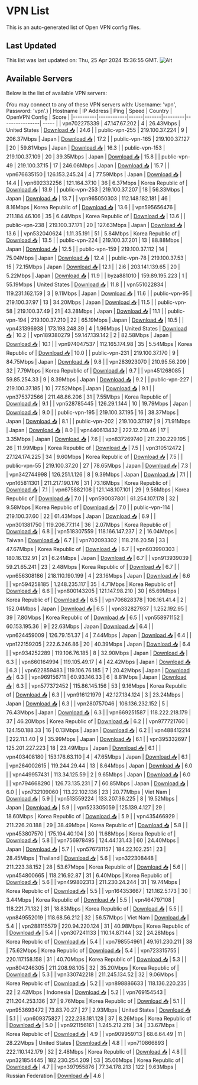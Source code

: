 # VPN List

This is an auto-generated list of Open VPN config files.

## Last Updated

This list was last updated on: Thu, 25 Apr 2024 15:36:55 GMT.
![Alt](https://repobeats.axiom.co/api/embed/186b98318ef1479477931607c1ad7d823f12451f.svg "Repobeats analytics image")

## Available Servers

Below is the list of available VPN servers:

(You may connect to any of these VPN servers with: Username: 'vpn', Password: 'vpn'.)
| Hostname | IP Address | Ping | Speed | Country | OpenVPN Config | Score |
|----------|------------|------|-------|---------|----------------| ----- |
| vpn702275339 | 47.147.67.202 | 4 | 26.43Mbps | United States | [Download 📥](./configs/server_0_US.ovpn) | 24.6 |
| public-vpn-255 | 219.100.37.224 | 9 | 206.37Mbps | Japan | [Download 📥](./configs/server_1_JP.ovpn) | 17.2 |
| public-vpn-165 | 219.100.37.127 | 20 | 59.81Mbps | Japan | [Download 📥](./configs/server_2_JP.ovpn) | 16.3 |
| public-vpn-153 | 219.100.37.109 | 20 | 39.35Mbps | Japan | [Download 📥](./configs/server_3_JP.ovpn) | 15.8 |
| public-vpn-49 | 219.100.37.15 | 17 | 246.06Mbps | Japan | [Download 📥](./configs/server_4_JP.ovpn) | 15.7 |
| vpn676635150 | 126.153.245.24 | 4 | 77.59Mbps | Japan | [Download 📥](./configs/server_5_JP.ovpn) | 14.4 |
| vpn692332256 | 121.164.37.10 | 36 | 6.37Mbps | Korea Republic of | [Download 📥](./configs/server_6_KR.ovpn) | 13.9 |
| public-vpn-253 | 219.100.37.207 | 18 | 56.33Mbps | Japan | [Download 📥](./configs/server_7_JP.ovpn) | 13.7 |
| vpn965050303 | 112.148.182.181 | 46 | 8.16Mbps | Korea Republic of | [Download 📥](./configs/server_8_KR.ovpn) | 13.6 |
| vpn595656476 | 211.184.46.106 | 35 | 6.44Mbps | Korea Republic of | [Download 📥](./configs/server_9_KR.ovpn) | 13.6 |
| public-vpn-238 | 219.100.37.171 | 20 | 127.63Mbps | Japan | [Download 📥](./configs/server_10_JP.ovpn) | 13.6 |
| vpn532040624 | 1.11.35.191 | 51 | 5.84Mbps | Korea Republic of | [Download 📥](./configs/server_11_KR.ovpn) | 13.5 |
| public-vpn-224 | 219.100.37.201 | 13 | 88.88Mbps | Japan | [Download 📥](./configs/server_12_JP.ovpn) | 12.5 |
| public-vpn-159 | 219.100.37.112 | 14 | 75.04Mbps | Japan | [Download 📥](./configs/server_13_JP.ovpn) | 12.4 |
| public-vpn-78 | 219.100.37.53 | 15 | 72.15Mbps | Japan | [Download 📥](./configs/server_14_JP.ovpn) | 12.1 |
| 2i6 | 203.141.139.65 | 20 | 5.22Mbps | Japan | [Download 📥](./configs/server_15_JP.ovpn) | 11.9 |
| byza881010 | 159.89.195.223 | 1 | 55.19Mbps | United States | [Download 📥](./configs/server_16_US.ovpn) | 11.8 |
| vpn551022834 | 119.231.162.159 | 3 | 9.11Mbps | Japan | [Download 📥](./configs/server_17_JP.ovpn) | 11.6 |
| public-vpn-95 | 219.100.37.97 | 13 | 34.20Mbps | Japan | [Download 📥](./configs/server_18_JP.ovpn) | 11.5 |
| public-vpn-58 | 219.100.37.49 | 21 | 43.28Mbps | Japan | [Download 📥](./configs/server_19_JP.ovpn) | 11.1 |
| public-vpn-194 | 219.100.37.210 | 22 | 65.19Mbps | Japan | [Download 📥](./configs/server_20_JP.ovpn) | 10.5 |
| vpn431396938 | 173.198.248.39 | 4 | 1.96Mbps | United States | [Download 📥](./configs/server_21_US.ovpn) | 10.2 |
| vpn189380279 | 59.147.139.142 | 2 | 82.58Mbps | Japan | [Download 📥](./configs/server_22_JP.ovpn) | 10.1 |
| vpn974047537 | 112.165.174.98 | 35 | 5.54Mbps | Korea Republic of | [Download 📥](./configs/server_23_KR.ovpn) | 10.0 |
| public-vpn-231 | 219.100.37.170 | 9 | 84.75Mbps | Japan | [Download 📥](./configs/server_24_JP.ovpn) | 9.8 |
| vpn283923070 | 210.95.56.209 | 32 | 7.79Mbps | Korea Republic of | [Download 📥](./configs/server_25_KR.ovpn) | 9.7 |
| vpn451268085 | 59.85.254.33 | 9 | 8.39Mbps | Japan | [Download 📥](./configs/server_26_JP.ovpn) | 9.2 |
| public-vpn-227 | 219.100.37.185 | 10 | 77.52Mbps | Japan | [Download 📥](./configs/server_27_JP.ovpn) | 9.1 |
| vpn375372566 | 211.48.86.206 | 31 | 7.55Mbps | Korea Republic of | [Download 📥](./configs/server_28_KR.ovpn) | 9.1 |
| vpn528785445 | 126.29.1.144 | 10 | 19.79Mbps | Japan | [Download 📥](./configs/server_29_JP.ovpn) | 9.0 |
| public-vpn-195 | 219.100.37.195 | 16 | 38.37Mbps | Japan | [Download 📥](./configs/server_30_JP.ovpn) | 8.1 |
| public-vpn-202 | 219.100.37.197 | 9 | 71.91Mbps | Japan | [Download 📥](./configs/server_31_JP.ovpn) | 8.0 |
| vpn440613432 | 222.12.210.46 | 17 | 3.35Mbps | Japan | [Download 📥](./configs/server_32_JP.ovpn) | 7.6 |
| vpn837269740 | 211.230.229.195 | 26 | 11.99Mbps | Korea Republic of | [Download 📥](./configs/server_33_KR.ovpn) | 7.5 |
| vpn310512472 | 27.124.174.225 | 34 | 9.60Mbps | Korea Republic of | [Download 📥](./configs/server_34_KR.ovpn) | 7.5 |
| public-vpn-55 | 219.100.37.20 | 27 | 78.65Mbps | Japan | [Download 📥](./configs/server_35_JP.ovpn) | 7.3 |
| vpn342744998 | 126.251.1.126 | 8 | 9.39Mbps | Japan | [Download 📥](./configs/server_36_JP.ovpn) | 7.1 |
| vpn165811301 | 211.217.190.176 | 31 | 73.16Mbps | Korea Republic of | [Download 📥](./configs/server_37_KR.ovpn) | 7.1 |
| vpn675882108 | 121.148.107.101 | 29 | 9.56Mbps | Korea Republic of | [Download 📥](./configs/server_38_KR.ovpn) | 7.0 |
| vpn590037801 | 61.254.107.178 | 32 | 9.58Mbps | Korea Republic of | [Download 📥](./configs/server_39_KR.ovpn) | 7.0 |
| public-vpn-114 | 219.100.37.60 | 22 | 61.43Mbps | Japan | [Download 📥](./configs/server_40_JP.ovpn) | 6.9 |
| vpn301381750 | 119.206.77.114 | 36 | 2.07Mbps | Korea Republic of | [Download 📥](./configs/server_41_KR.ovpn) | 6.8 |
| vpn518307559 | 118.166.147.237 | 2 | 16.04Mbps | Taiwan | [Download 📥](./configs/server_42_TW.ovpn) | 6.7 |
| vpn702093302 | 118.216.20.58 | 33 | 47.67Mbps | Korea Republic of | [Download 📥](./configs/server_43_KR.ovpn) | 6.7 |
| vpn603990303 | 180.16.132.91 | 21 | 6.24Mbps | Japan | [Download 📥](./configs/server_44_JP.ovpn) | 6.7 |
| vpn913939039 | 59.21.65.241 | 23 | 2.48Mbps | Korea Republic of | [Download 📥](./configs/server_45_KR.ovpn) | 6.7 |
| vpn656308186 | 218.110.190.199 | 4 | 23.16Mbps | Japan | [Download 📥](./configs/server_46_JP.ovpn) | 6.6 |
| vpn594258185 | 1.248.235.117 | 35 | 4.71Mbps | Korea Republic of | [Download 📥](./configs/server_47_KR.ovpn) | 6.6 |
| vpn800143205 | 121.147.98.210 | 30 | 65.69Mbps | Korea Republic of | [Download 📥](./configs/server_48_KR.ovpn) | 6.5 |
| vpn706828378 | 106.161.41.4 | 2 | 152.04Mbps | Japan | [Download 📥](./configs/server_49_JP.ovpn) | 6.5 |
| vpn332827937 | 1.252.192.95 | 39 | 7.80Mbps | Korea Republic of | [Download 📥](./configs/server_50_KR.ovpn) | 6.5 |
| vpn558971152 | 60.153.195.36 | 9 | 22.63Mbps | Japan | [Download 📥](./configs/server_51_JP.ovpn) | 6.4 |
| vpn624459009 | 126.79.151.37 | 4 | 7.44Mbps | Japan | [Download 📥](./configs/server_52_JP.ovpn) | 6.4 |
| vpn122159205 | 222.6.246.86 | 20 | 40.39Mbps | Japan | [Download 📥](./configs/server_53_JP.ovpn) | 6.4 |
| vpn934252289 | 119.106.76.185 | 8 | 32.90Mbps | Japan | [Download 📥](./configs/server_54_JP.ovpn) | 6.3 |
| vpn660164994 | 119.105.49.17 | 4 | 42.42Mbps | Japan | [Download 📥](./configs/server_55_JP.ovpn) | 6.3 |
| vpn622859483 | 119.106.76.185 | 7 | 20.42Mbps | Japan | [Download 📥](./configs/server_56_JP.ovpn) | 6.3 |
| vpn969156711 | 60.93.146.33 | 6 | 8.81Mbps | Japan | [Download 📥](./configs/server_57_JP.ovpn) | 6.3 |
| vpn577372452 | 115.86.145.156 | 53 | 9.16Mbps | Korea Republic of | [Download 📥](./configs/server_58_KR.ovpn) | 6.3 |
| vpn916121979 | 42.127.134.124 | 3 | 23.24Mbps | Japan | [Download 📥](./configs/server_59_JP.ovpn) | 6.3 |
| vpn280757046 | 106.136.232.152 | 5 | 76.43Mbps | Japan | [Download 📥](./configs/server_60_JP.ovpn) | 6.3 |
| vpn669251587 | 118.222.218.179 | 37 | 46.20Mbps | Korea Republic of | [Download 📥](./configs/server_61_KR.ovpn) | 6.2 |
| vpn977721760 | 124.150.188.33 | 16 | 0.13Mbps | Japan | [Download 📥](./configs/server_62_JP.ovpn) | 6.2 |
| vpn488412214 | 222.11.1.40 | 9 | 35.99Mbps | Japan | [Download 📥](./configs/server_63_JP.ovpn) | 6.1 |
| vpn395332697 | 125.201.227.223 | 18 | 23.49Mbps | Japan | [Download 📥](./configs/server_64_JP.ovpn) | 6.1 |
| vpn403408180 | 153.176.63.110 | 4 | 47.65Mbps | Japan | [Download 📥](./configs/server_65_JP.ovpn) | 6.1 |
| vpn264002615 | 119.244.29.44 | 13 | 8.64Mbps | Japan | [Download 📥](./configs/server_66_JP.ovpn) | 6.0 |
| vpn449957431 | 113.34.125.59 | 2 | 9.65Mbps | Japan | [Download 📥](./configs/server_67_JP.ovpn) | 6.0 |
| vpn794668290 | 126.73.135.231 | 7 | 60.85Mbps | Japan | [Download 📥](./configs/server_68_JP.ovpn) | 6.0 |
| vpn732109060 | 113.22.102.136 | 23 | 20.77Mbps | Viet Nam | [Download 📥](./configs/server_69_VN.ovpn) | 5.9 |
| vpn513559224 | 133.207.36.225 | 8 | 19.52Mbps | Japan | [Download 📥](./configs/server_70_JP.ovpn) | 5.9 |
| vpn523305059 | 125.139.4.127 | 29 | 18.60Mbps | Korea Republic of | [Download 📥](./configs/server_71_KR.ovpn) | 5.9 |
| vpn435466929 | 211.226.20.188 | 29 | 38.49Mbps | Korea Republic of | [Download 📥](./configs/server_72_KR.ovpn) | 5.8 |
| vpn453807570 | 175.194.40.104 | 30 | 11.68Mbps | Korea Republic of | [Download 📥](./configs/server_73_KR.ovpn) | 5.8 |
| vpn756978495 | 124.44.131.43 | 60 | 24.40Mbps | Japan | [Download 📥](./configs/server_74_JP.ovpn) | 5.7 |
| vpn576731157 | 184.22.102.251 | 23 | 28.45Mbps | Thailand | [Download 📥](./configs/server_75_TH.ovpn) | 5.6 |
| vpn322308448 | 211.223.38.152 | 28 | 53.67Mbps | Korea Republic of | [Download 📥](./configs/server_76_KR.ovpn) | 5.6 |
| vpn454800665 | 118.216.92.87 | 31 | 6.40Mbps | Korea Republic of | [Download 📥](./configs/server_77_KR.ovpn) | 5.6 |
| vpn499802313 | 211.230.24.244 | 31 | 19.74Mbps | Korea Republic of | [Download 📥](./configs/server_78_KR.ovpn) | 5.5 |
| vpn164353667 | 121.162.5.173 | 30 | 3.44Mbps | Korea Republic of | [Download 📥](./configs/server_79_KR.ovpn) | 5.5 |
| vpn464797108 | 118.221.71.132 | 31 | 18.83Mbps | Korea Republic of | [Download 📥](./configs/server_80_KR.ovpn) | 5.5 |
| vpn849552019 | 118.68.56.212 | 32 | 56.57Mbps | Viet Nam | [Download 📥](./configs/server_81_VN.ovpn) | 5.4 |
| vpn288115579 | 220.94.220.124 | 31 | 40.98Mbps | Korea Republic of | [Download 📥](./configs/server_82_KR.ovpn) | 5.4 |
| vpn307241133 | 110.14.87.144 | 32 | 24.28Mbps | Korea Republic of | [Download 📥](./configs/server_83_KR.ovpn) | 5.4 |
| vpn798554961 | 49.161.230.211 | 38 | 75.62Mbps | Korea Republic of | [Download 📥](./configs/server_84_KR.ovpn) | 5.4 |
| vpn723315755 | 220.117.158.158 | 31 | 40.70Mbps | Korea Republic of | [Download 📥](./configs/server_85_KR.ovpn) | 5.3 |
| vpn804246305 | 211.208.98.105 | 32 | 35.20Mbps | Korea Republic of | [Download 📥](./configs/server_86_KR.ovpn) | 5.3 |
| vpn330742218 | 211.245.134.52 | 32 | 9.06Mbps | Korea Republic of | [Download 📥](./configs/server_87_KR.ovpn) | 5.2 |
| vpn898886633 | 118.136.220.235 | 22 | 2.42Mbps | Indonesia | [Download 📥](./configs/server_88_ID.ovpn) | 5.2 |
| vpn769154543 | 211.204.253.136 | 37 | 9.76Mbps | Korea Republic of | [Download 📥](./configs/server_89_KR.ovpn) | 5.1 |
| vpn953693472 | 73.83.70.27 | 27 | 2.93Mbps | United States | [Download 📥](./configs/server_90_US.ovpn) | 5.1 |
| vpn609375827 | 222.238.181.128 | 37 | 8.26Mbps | Korea Republic of | [Download 📥](./configs/server_91_KR.ovpn) | 5.0 |
| vpn921156161 | 1.245.212.219 | 34 | 33.67Mbps | Korea Republic of | [Download 📥](./configs/server_92_KR.ovpn) | 4.9 |
| vpn909959713 | 68.6.64.49 | 11 | 28.22Mbps | United States | [Download 📥](./configs/server_93_US.ovpn) | 4.8 |
| vpn710866893 | 222.110.142.179 | 32 | 2.48Mbps | Korea Republic of | [Download 📥](./configs/server_94_KR.ovpn) | 4.8 |
| vpn321854445 | 182.230.254.209 | 53 | 35.06Mbps | Korea Republic of | [Download 📥](./configs/server_95_KR.ovpn) | 4.7 |
| vpn397955876 | 77.34.178.213 | 122 | 9.63Mbps | Russian Federation | [Download 📥](./configs/server_96_RU.ovpn) | 4.6 |
